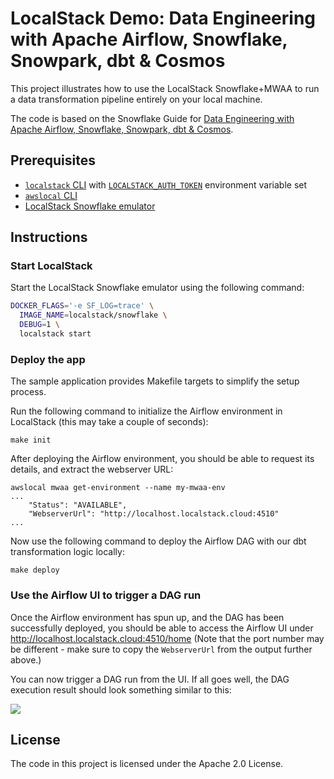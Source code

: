 # LocalStack Demo: Data Engineering with Apache Airflow, Snowflake, Snowpark, dbt & Cosmos

This project illustrates how to use the LocalStack Snowflake+MWAA to run a data transformation pipeline entirely on your local machine.

The code is based on the Snowflake Guide for [Data Engineering with Apache Airflow, Snowflake, Snowpark, dbt & Cosmos](https://quickstarts.snowflake.com/guide/data_engineering_with_apache_airflow).

## Prerequisites

- [`localstack` CLI](https://docs.localstack.cloud/getting-started/installation/#localstack-cli) with [`LOCALSTACK_AUTH_TOKEN`](https://docs.localstack.cloud/getting-started/auth-token/) environment variable set
- [`awslocal` CLI](https://docs.localstack.cloud/user-guide/integrations/aws-cli/#localstack-aws-cli-awslocal) 
- [LocalStack Snowflake emulator](https://snowflake.localstack.cloud/getting-started/installation/)

## Instructions

### Start LocalStack

Start the LocalStack Snowflake emulator using the following command:

```bash
DOCKER_FLAGS='-e SF_LOG=trace' \
  IMAGE_NAME=localstack/snowflake \
  DEBUG=1 \
  localstack start
```

### Deploy the app

The sample application provides Makefile targets to simplify the setup process. 

Run the following command to initialize the Airflow environment in LocalStack (this may take a couple of seconds):
```
make init  
```

After deploying the Airflow environment, you should be able to request its details, and extract the webserver URL:
```
awslocal mwaa get-environment --name my-mwaa-env
...
    "Status": "AVAILABLE",
    "WebserverUrl": "http://localhost.localstack.cloud:4510"
...
```

Now use the following command to deploy the Airflow DAG with our dbt transformation logic locally:
```
make deploy
```

### Use the Airflow UI to trigger a DAG run

Once the Airflow environment has spun up, and the DAG has been successfully deployed, you should be able to access the Airflow UI under http://localhost.localstack.cloud:4510/home
(Note that the port number may be different - make sure to copy the `WebserverUrl` from the output further above.)

You can now trigger a DAG run from the UI. If all goes well, the DAG execution result should look something similar to this:

<image src="etc/airflow-screenshot.png" ></image>

## License

The code in this project is licensed under the Apache 2.0 License.
